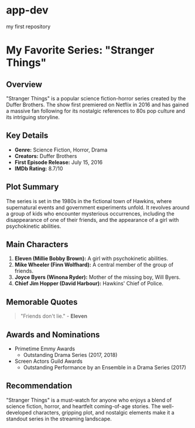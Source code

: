 # app-dev
my first repository
# My Favorite Series: "Stranger Things"

## Overview
"Stranger Things" is a popular science fiction-horror series created by the Duffer Brothers. The show first premiered on Netflix in 2016 and has gained a massive fan following for its nostalgic references to 80s pop culture and its intriguing storyline.

## Key Details

- **Genre:** Science Fiction, Horror, Drama
- **Creators:** Duffer Brothers
- **First Episode Release:** July 15, 2016
- **IMDb Rating:** 8.7/10

## Plot Summary
The series is set in the 1980s in the fictional town of Hawkins, where supernatural events and government experiments unfold. It revolves around a group of kids who encounter mysterious occurrences, including the disappearance of one of their friends, and the appearance of a girl with psychokinetic abilities.

## Main Characters
1. **Eleven (Millie Bobby Brown):** A girl with psychokinetic abilities.
2. **Mike Wheeler (Finn Wolfhard):** A central member of the group of friends.
3. **Joyce Byers (Winona Ryder):** Mother of the missing boy, Will Byers.
4. **Chief Jim Hopper (David Harbour):** Hawkins' Chief of Police.

## Memorable Quotes
> "Friends don't lie." - **Eleven**

## Awards and Nominations
- Primetime Emmy Awards
  - Outstanding Drama Series (2017, 2018)
- Screen Actors Guild Awards
  - Outstanding Performance by an Ensemble in a Drama Series (2017)

## Recommendation
"Stranger Things" is a must-watch for anyone who enjoys a blend of science fiction, horror, and heartfelt coming-of-age stories. The well-developed characters, gripping plot, and nostalgic elements make it a standout series in the streaming landscape.
